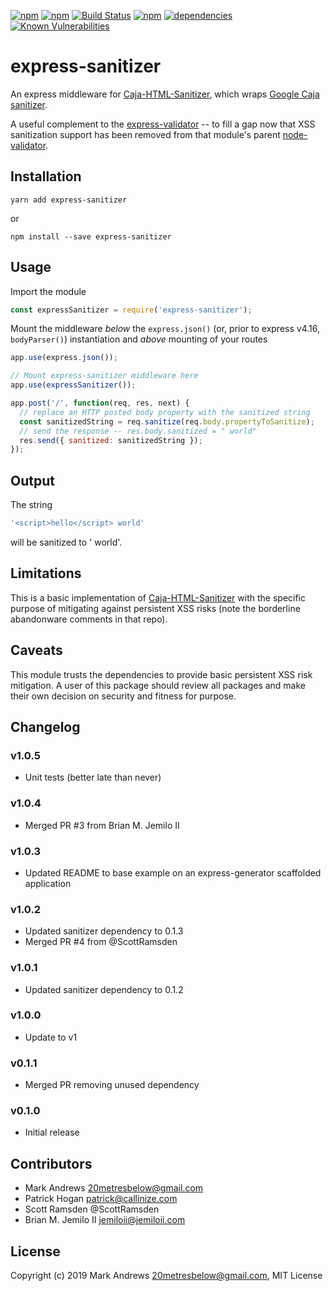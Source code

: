 [![npm](https://img.shields.io/npm/dm/express-sanitizer.svg?style=flat-square)](https://github.com/markau/express-sanitizer)
[![npm](https://img.shields.io/npm/v/express-sanitizer.svg?style=flat-square)](https://github.com/markau/express-sanitizer)
[![Build Status](https://github.com/markau/express-sanitizer/workflows/build/badge.svg?branch=master)](https://github.com/markau/express-sanitizer)
[![npm](https://img.shields.io/npm/l/express.svg?style=flat-square)](https://github.com/markau/express-sanitizer)
[![dependencies](https://david-dm.org/markau/express-sanitizer.svg?style=flat-square)](https://david-dm.org/markau/express-sanitizer)
[![Known Vulnerabilities](https://snyk.io/test/github/markau/express-sanitizer/badge.svg?targetFile=package.json)](https://snyk.io/test/github/markau/express-sanitizer?targetFile=package.json)

# express-sanitizer

An express middleware for [Caja-HTML-Sanitizer](https://github.com/theSmaw/Caja-HTML-Sanitizer), which wraps [Google Caja sanitizer](https://code.google.com/p/google-caja/wiki/JsHtmlSanitizer).

A useful complement to the [express-validator](https://github.com/ctavan/express-validator) -- to fill a gap now that XSS sanitization support has been removed from that module's parent [node-validator](https://github.com/chriso/node-validator).

## Installation

```
yarn add express-sanitizer
```

or

```
npm install --save express-sanitizer
```

## Usage

Import the module

```javascript
const expressSanitizer = require('express-sanitizer');
```

Mount the middleware *below* the `express.json()` (or, prior to express v4.16, `bodyParser()`) instantiation and *above* mounting of your routes

```javascript
app.use(express.json());

// Mount express-sanitizer middleware here
app.use(expressSanitizer());

app.post('/', function(req, res, next) {
  // replace an HTTP posted body property with the sanitized string
  const sanitizedString = req.sanitize(req.body.propertyToSanitize);
  // send the response -- res.body.sanitized = " world"
  res.send({ sanitized: sanitizedString });
});
```

## Output

The string
```javascript
'<script>hello</script> world'
```
will be sanitized to ' world'.

## Limitations

This is a basic implementation of [Caja-HTML-Sanitizer](https://github.com/theSmaw/Caja-HTML-Sanitizer) with the specific purpose of mitigating against persistent XSS risks (note the borderline abandonware comments in that repo).

## Caveats

This module trusts the dependencies to provide basic persistent XSS risk mitigation. A user of this package should review all packages and make their own decision on security and fitness for purpose.

## Changelog

### v1.0.5
- Unit tests (better late than never)

### v1.0.4
- Merged PR #3 from Brian M. Jemilo II

### v1.0.3
- Updated README to base example on an express-generator scaffolded application

### v1.0.2
- Updated sanitizer dependency to 0.1.3
- Merged PR #4 from @ScottRamsden

### v1.0.1
- Updated sanitizer dependency to 0.1.2

### v1.0.0
- Update to v1

### v0.1.1
- Merged PR removing unused dependency

### v0.1.0
- Initial release

## Contributors

- Mark Andrews <20metresbelow@gmail.com>
- Patrick Hogan <patrick@callinize.com>
- Scott Ramsden @ScottRamsden
- Brian M. Jemilo II <jemiloii@jemiloii.com>

## License

Copyright (c) 2019 Mark Andrews <20metresbelow@gmail.com>, MIT License

